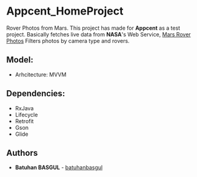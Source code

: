 # Appcent_HomeProject

Rover Photos from Mars. This project has made for **Appcent** as a test project.
Basically fetches live data from **NASA**'s Web Service, [Mars Rover Photos](https://api.nasa.gov/index.html#browseAPI)
Filters photos by camera type and rovers.


## Model:
* Arhcitecture: MVVM

## Dependencies:

* RxJava
* Lifecycle
* Retrofit
* Gson
* Glide


## Authors
* **Batuhan BASGUL** - [batuhanbasgul](https://github.com/batuhanbasgul?tab=repositories)

